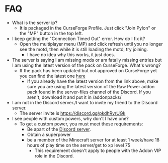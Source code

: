 # FAQ
- What is the server ip?
  - It is packaged in the CurseForge Profile. Just click "Join Pylon" or the "MP" button in the top left.
- I keep getting the "Connection Timed Out" error. How do I fix it?
  - Open the multiplayer menu (MP) and click refresh until you no longer see the motd, then while it is still loading the motd, try joining.
    - I have no idea why this works, it just does.
- The server is saying I am missing mods or am fatally missing entries but I am using the latest version of the pack on CurseForge. What's wrong?
  - If the pack has been updated but not approved on CurseForge yet you can find the latest one [here](https://cdn.tw25.net/mc/forge/1.12.2/pylon/cf-profile/latest.zip)
    - If you already have the latest version from the link above, make sure you are using the latest version of the Raw Power addon pack found in the server-files channel of the Discord. If you aren't, download it and put it in <gameDir>/addonpacks/
- I am not in the Discord server./I want to invite my friend to the Discord server.
  - The server invite is https://discord.gg/pkdhRvrUGk
- I see people with custom powers, why don't I have one?
  - To get a custom power, you must meet these requirements:
    - Be apart of the [Discord server](https://discord.gg/pkdhRvrUGk).
    - Obtain a superpower
    - be a member of the Minecraft server for at least 1 week/have 18 hours of play time on the server/get to xp level 75
      - This requirement doesn't apply to people with the Addon VIP role in the Discord.